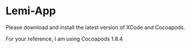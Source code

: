 # Lemi-App

Please download and install the latest version of XCode and Cocoapods.

For your reference, I am using Cocoapods 1.8.4
